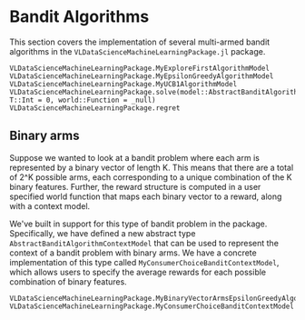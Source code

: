 # Bandit Algorithms
This section covers the implementation of several multi-armed bandit algorithms in the `VLDataScienceMachineLearningPackage.jl` package. 

```@docs
VLDataScienceMachineLearningPackage.MyExploreFirstAlgorithmModel
VLDataScienceMachineLearningPackage.MyEpsilonGreedyAlgorithmModel
VLDataScienceMachineLearningPackage.MyUCB1AlgorithmModel
VLDataScienceMachineLearningPackage.solve(model::AbstractBanditAlgorithmModel; T::Int = 0, world::Function = _null)
VLDataScienceMachineLearningPackage.regret
```

## Binary arms
Suppose we wanted to look at a bandit problem where each arm is represented by a binary vector of length K. This means that there are a total of 2^K possible arms, each corresponding to a unique combination of the K binary features. Further, the reward structure is computed in a user specified world function that maps each binary vector to a reward, along with a context model.

We've built in support for this type of bandit problem in the package. Specifically, we have defined a new abstract type `AbstractBanditAlgorithmContextModel` that can be used to represent the context of a bandit problem with binary arms. We have a concrete implementation of this type called `MyConsumerChoiceBanditContextModel`, which allows users to specify the average rewards for each possible combination of binary features.

```@docs
VLDataScienceMachineLearningPackage.MyBinaryVectorArmsEpsilonGreedyAlgorithmModel
VLDataScienceMachineLearningPackage.MyConsumerChoiceBanditContextModel
```